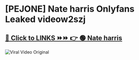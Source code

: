 
 # [PEJONE] Nate harris Onlyfans Leaked videow2szj

## <h2><a href="https://clipsfans.com/Nate_harris&ref=git">🔗 Click to LINKS ⏩⏩ 👉 🟢 Nate harris </a></h2>

<a href="https://clipsfans.com/Nate_harris&ref=git" rel="nofollow" data-target="animated-image.originalLink"><img src="https://i.ibb.co.com/xMMVF88/686577567.gif" alt="Viral Video Original" style="max-width: 100%; display: inline-block;" data-target="animated-image.originalImage"></a>

